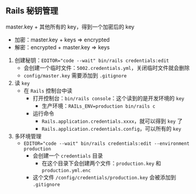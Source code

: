## Rails 秘钥管理

master.key + 其他所有的 key，得到一个加密后的 key

- 加密：master.key + keys => encrypted
- 解密：encrypted + master.key => keys

1. 创建秘钥：`EDITOR="code --wait" bin/rails credentials:edit`
   - 会创建一个临时文件：`5002.credentials.yml`，关闭临时文件就会删除
   - `config/master.key` 需要添加到 `.gitignore`
2. 读 `key`
   - 在 `Rails` 控制台中读
     - 打开控制台：`bin/rails console`：这个读到的是开发环境的 `key`
       - 生产环境：`RAILs_ENV=production bin/rails c`
     - 运行命令
       - `Rails.application.credentials.xxxx`，就可以得到 `key` 了
       - `Rails.application.credentials.config`，可以所有的 `key`
3. 多环境管理
   - `EDITOR="code --wait" bin/rails credentials:edit --environment production`
     - 会创建一个 `credentials` 目录
       - 在这个目录下会创建两个文件：`production.key` 和 `production.yml.enc`
     - 这个文件 `/config/credentials/production.key` 会被添加到 `.gitignore`
